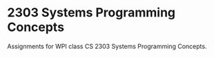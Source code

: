 # 2303 Systems Programming Concepts
Assignments for WPI class CS 2303 Systems Programming Concepts.
